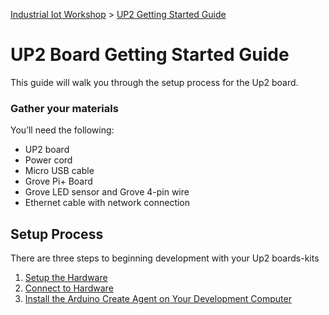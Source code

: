 [Industrial Iot Workshop](https://github.com/SSG-DRD-IOT/Industrial-IoT-Workshop) > [UP2 Getting Started Guide](README.md)

# UP2 Board Getting Started Guide

This guide will walk you through the setup process for the Up2 board.

### Gather your materials
You’ll need the following:
*	UP2 board
*	Power cord
*	Micro USB cable
*	Grove Pi+ Board
* Grove LED sensor and Grove 4-pin wire
*	Ethernet cable with network connection

## Setup Process
There are three steps to beginning development with your Up2 boards-kits

1. [Setup the Hardware](up2-setup-hardware.md)
2. [Connect to Hardware](up2-board-connect.md)
3. [Install the Arduino Create Agent on Your Development Computer](setup-arduino-create-agent.md)
